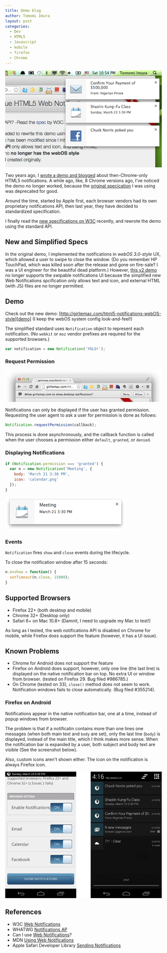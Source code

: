 ```yaml
---
title: Demo blog
author: Tomomi Imura
layout: post
categories:
  - Dev
  - HTML5
  - Javascript
  - mobile
  - firefox
  - Chrome  
---
```


![screenshot](/assets/images/articles/2014/03/notifications.png "Web notification")

Two years ago, I [wrote a demo and blogged][blog] about then-Chrome-only HTML5 notifications. A while ago, like, 8 Chrome versions ago, I've noticed the demo no longer worked, because the [original specication][oldspec] I was using was deprecated for good.

Around the time, started by Apple first, each browser vendors had its own proprietary notifications API, then last year, they have decided to standardized specification. 

I finally read the [new specifications on W3C][newspec] recently, and rewrote the demo using the standard API.

## New and Simplified Specs

In the original demo, I implemented the notifications in *webOS 3.0-style* UX, which allowed a user to swipe to close the window. (Do you remember HP TouchPad, which was killed soon after the release and gone on fire-sale? I was a UI engineer for the beautiful dead platform.) However, [this v2 demo][demo] no longer supports the swipable notifications UI because the simplified new Web Notifications spcification only allows text and icon, and external HTML (with JS) files are no longer permitted.

## Demo

Check out the new demo: [http://girliemac.com/html5-notifications-webOS-style][demo] (I keep the webOS system config look-and-feel!)

The simplified standard uses `Notification` object to represent each notification. (No `webkit` or `moz` vendor prefixes are required for the supported browsers.)

```javascript
var notification = new Notification('YOLO!');
```

### Request Permission

![screenshot](/assets/images/articles/2014/03/permission.png "Web notification")

Notifications can only be displayed if the user has granted permission. Requesting the user agent to ask a user for permission is done as follows:

```javascript
Notification.requestPermission(callback);
```

This process is done asynchronously, and the callback function is called when the user chooses a permission either `default`, `granted`, or `denied`.

### Displaying Notifications

```javascript
if (Notification.permission === 'granted') {
  var n = new Notification('Meeting', {  
    body: 'March 21 3:30 PM',
	icon: 'calendar.png' 
  });
}
```

![screenshot](/assets/images/articles/2014/03/notification-window.png "Notifications on Chrome")

### Events

`Notification` fires `show` and `close` events during the lifecycle.

To close the notification window after 15 seconds:

```javascript
n.onshow = function() { 
  setTimeout(n.close, 15000);
}
```

## Supported Browsers

- Firefox 22+ (both desktop and mobile)
- Chrome 32+ (Desktop only)
- Safari 6+ on Mac 10.8+ (Damnit, I need to upgrade my Mac to test!)

As long as I tested, the web notifications API is disabled on Chrome for mobile, while Firefox does support the feature (however, it has a UI issue).

## Known Problems

- Chrome for Android does not support the feature
- Firefox on Android does support, however, only one line (the last line) is displayed on the native notification bar on top. No extra UI or window from browser. (tested on Firefox 29. Bug filed #986785.)
- On Chrome (tested on 33), `close()` method does not seem to work. Notification windows fails to close automatically. (Bug filed #355214).

### Firefox on Android

Notifications appear in the native notification bar, one at a time, instead of popup windows from browser.

The problem is that if a notificatin contains more than one lines one messages (when both main text and `body` are set), only the last line (`body`) is displayed, instead of the main title, which I think makes more sense. When the notification bar is expanded by a user, both subject and body text are visible (See the screenshot below).

Also, custom icons aren't shown either. The icon on the notification is always Firefox icon.

![screenshot](/assets/images/articles/2014/03/notifications-moz.png "Notifications from Firefox on Android")

## References

- W3C [Web Notifications][newspec]
- WHATWG [Notifications AP][whatwg]
- Can I use [Web Notifications][caniuse]?
- MDN [Using Web Notifications][mdn]
- Apple Safari Developer Library [Sending Notifications][apple]


[blog]: http://girliemac.com/blog/2012/03/29/creating-non-disruptive-notifications-with-html5/
[oldspec]: http://www.chromium.org/developers/design-documents/desktop-notifications/api-specification
[newspec]: http://www.w3.org/TR/notifications
[demo]: http://girliemac.com/html5-notifications-webOS-style/
[whatwg]: http://notifications.spec.whatwg.org/
[caniuse]: http://caniuse.com/notifications
[mdn]: https://developer.mozilla.org/en-US/docs/WebAPI/Using_Web_Notifications
[apple]: https://developer.apple.com/library/safari/documentation/AppleApplications/Conceptual/SafariJSProgTopics/Articles/SendingNotifications.html 
